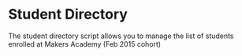 Student Directory
=================

The student directory script allows you to manage the list of students enrolled at Makers Academy (Feb 2015 cohort)